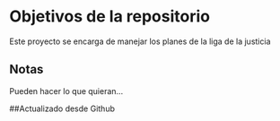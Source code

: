 # Objetivos de la repositorio

Este proyecto se encarga de manejar los planes de la liga de la justicia


## Notas
Pueden hacer lo que quieran...


##Actualizado desde Github
